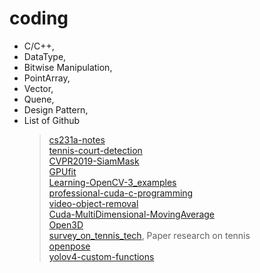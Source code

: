# coding
* C/C++, 
* DataType, 
* Bitwise Manipulation, 
* PointArray, 
* Vector, 
* Quene,
* Design Pattern,
* List of Github
  > [cs231a-notes](https://github.com/kenjihata/cs231a-notes)
  ><br> [tennis-court-detection](https://github.com/gchlebus/tennis-court-detection)
  ><br> [CVPR2019-SiamMask](https://github.com/foolwood/SiamMask)
  ><br> [GPUfit](https://github.com/gpufit/Gpufit)
  ><br> [Learning-OpenCV-3_examples](https://github.com/oreillymedia/Learning-OpenCV-3_examples)
  ><br> [professional-cuda-c-programming](https://github.com/deeperlearning/professional-cuda-c-programming)
  ><br> [video-object-removal](https://github.com/DC-Cheng/video-object-removal_ref)
  ><br> [Cuda-MultiDimensional-MovingAverage](https://github.com/MaxKotlan/Cuda-MultiDimensional-MovingAverage)
  ><br> [Open3D](https://github.com/theNded/Open3D)
  ><br> [survey_on_tennis_tech](https://github.com/hampen2929/survey_on_tennis_tech), Paper research on tennis
  ><br> [openpose](https://github.com/CMU-Perceptual-Computing-Lab/openpose)
  ><br> [yolov4-custom-functions](https://github.com/theAIGuysCode/yolov4-custom-functions)

